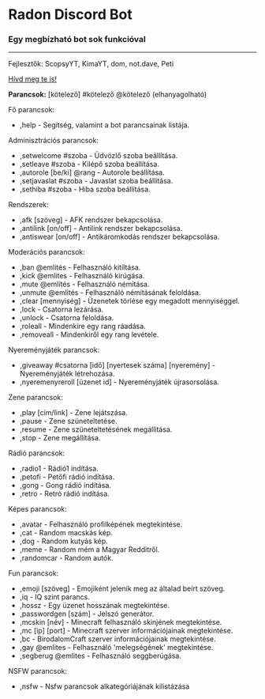 # Radon Discord Bot

### Egy megbízható bot sok funkcióval

---

Fejlesztők: ScopsyYT, KimaYT, dom, not.dave, Peti

<a href="http://invite.radonbot.tk">Hívd meg te is!</a>

**Parancsok:**
[kötelező] #kötelező @kötelező (elhanyagolható)

Fő parancsok:
- ,help - Segítség, valamint a bot parancsainak listája.

Adminisztrációs parancsok:
- ,setwelcome #szoba - Üdvözlő szoba beállítása.
- ,setleave #szoba - Kilépő szoba beállítása.
- ,autorole [be/ki] @rang - Autorole beállítása.
- ,setjavaslat #szoba - Javaslat szoba beállítása.
- ,sethiba #szoba - Hiba szoba beállítása.

Rendszerek:
- ,afk [szöveg] - AFK rendszer bekapcsolása.
- ,antilink [on/off] - Antilink rendszer bekapcsolása.
- ,antiswear [on/off] - Antikáromkodás rendszer bekapcsolása.

Moderációs parancsok:
- ,ban @emlités - Felhasználó kitiltása.
- ,kick @emlites - Felhasználó kirúgása.
- ,mute @említés - Felhasználó némítása.
- ,unmute @emlités - Felhasználó némításának feloldása.
- ,clear [mennyiség] - Üzenetek törlése egy megadott mennyiséggel.
- ,lock - Csatorna lezárása.
- ,unlock - Csatorna feloldása.
- ,roleall - Mindenkire egy rang ráadása.
- ,removeall - Mindenkiről egy rang levétele.

Nyereményjáték parancsok:
- ,giveaway #csatorna [idő] [nyertesek száma] [nyeremény] - Nyereményjáték létrehozása.
- ,nyeremenyreroll [üzenet id] - Nyereményjáték újrasorsolása.

Zene parancsok:
- ,play [cím/link] - Zene lejátszása.
- ,pause - Zene szüneteltetése.
- ,resume - Zene szüneteltetésének megállítása.
- ,stop - Zene megállítása.

Rádió parancsok:
- ,radio1 - Rádió1 indítása.
- ,petofi - Petőfi rádió indítása.
- ,gong - Gong rádió indítása.
- ,retro - Retró rádió indítása.

Képes parancsok:
- ,avatar - Felhasználó profilképének megtekintése.
- ,cat - Random macskás kép.
- ,dog - Random kutyás kép.
- ,meme - Random mém a Magyar Redditről.
- ,randomcar - Random autók.

Fun parancsok:
- ,emoji [szöveg] - Emojiként jelenik meg az általad beírt szöveg.
- ,iq - IQ szint parancs.
- ,hossz - Egy üzenet hosszának megtekintése.
- ,passwordgen [szám] - Jelszó generátor.
- ,mcskin [név] - Minecraft felhasználó skinjének megtekintése.
- ,mc [ip] [port] - Minecraft szerver információjainak megtekintése.
- ,bc - BirodalomCraft szerver információjainak megtekintése.
- ,gay @emlites - Felhasználó 'melegségének' megtekintése.
- ,segberug @emlites - Felhasználó seggberúgása.

NSFW parancsok:
- ,nsfw - Nsfw parancsok alkategóriájának kilistázása
